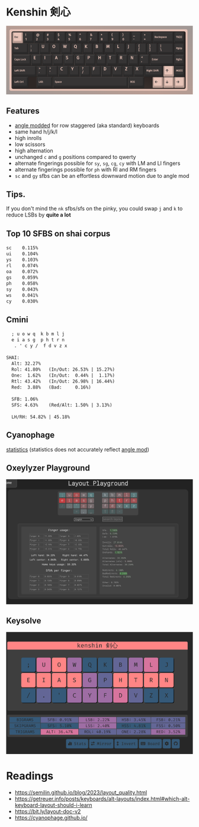 # Kenshin 剣心

![](./keymap-via.png)

## Features
- [angle modded](https://colemakmods.github.io/ergonomic-mods/angle.html) for row staggered (aka standard) keyboards
- same hand h/j/k/l
- high inrolls 
- low scissors
- high alternation
- unchanged `c` and `g` positions compared to qwerty
- alternate fingerings possible for `sy`, `sg`, `cg`, `cy` with LM and LI fingers
- alternate fingerings possible for `ph` with RI and RM fingers
- `sc` and `gy` sfbs can be an effortless downward motion due to angle mod

## Tips.

If you don't mind the `nk` sfbs/sfs on the pinky, you could swap `j` and `k` to reduce LSBs by **quite a lot**

## Top 10 SFBS on shai corpus
```
sc    0.115%
ui    0.104%
ys    0.103%
rl    0.074%
oa    0.072%
gs    0.059%
ph    0.058%
sy    0.043%
ws    0.041%
cy    0.030%
```

## Cmini

```
  ; u o w q  k b m l j
  e i a s g  p h t r n
   . ' c y /  f d v z x

SHAI:
  Alt: 32.27%
  Rol: 41.80%   (In/Out: 26.53% | 15.27%)
  One:  1.62%   (In/Out:  0.44% |  1.17%)
  Rtl: 43.42%   (In/Out: 26.98% | 16.44%)
  Red:  3.88%   (Bad:     0.16%)

  SFB: 1.06%
  SFS: 4.63%    (Red/Alt: 1.50% | 3.13%)

  LH/RH: 54.82% | 45.18%
```

## Cyanophage

[statistics](https://cyanophage.github.io/playground.html?lan=english&layout=%3Buowqkbmlj-eiasgphtrn%2C.%27cy%2Ffdvzx%5C%5E&mode=ansi) (statistics does not accurately reflect [angle mod](https://colemakmods.github.io/ergonomic-mods/angle.html))

## Oxeylyzer Playground

![](./Oxey.png)

## Keysolve

![](./stats.png)

# Readings
- https://semilin.github.io/blog/2023/layout_quality.html
- https://getreuer.info/posts/keyboards/alt-layouts/index.html#which-alt-keyboard-layout-should-i-learn
- https://bit.ly/layout-doc-v2
- https://cyanophage.github.io/
